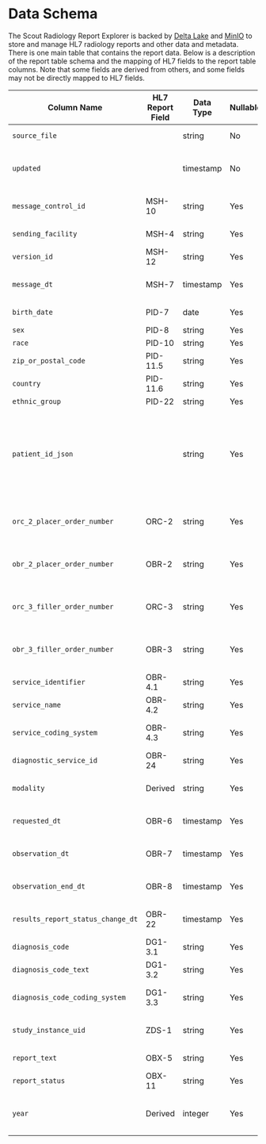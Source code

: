 # Data Schema

The Scout Radiology Report Explorer is backed by [Delta Lake](https://delta.io/) and [MinIO](https://min.io/) to store 
and manage HL7 radiology reports and other data and metadata. There is one main table that contains the report data. 
Below is a description of the report table schema and the mapping of HL7 fields to the report table columns. Note that 
some fields are derived from others, and some fields may not be directly mapped to HL7 fields.

| Column Name                        | HL7 Report Field | Data Type      | Nullable | Description/Notes                                                                                                                    |
|------------------------------------|------------------|----------------|----------|--------------------------------------------------------------------------------------------------------------------------------------|
| `source_file`                      |                  | string         | No       | The location of the report file.                                                                                                     |
| `updated`                          |                  | timestamp      | No       | Timestamp of the last update to the report in the Delta Lake.                                                                        |
| `message_control_id`               | MSH-10           | string         | Yes      | Unique identifier for the HL7 message.                                                                                               |
| `sending_facility`                 | MSH-4            | string         | Yes      | Facility that sent the HL7 message.                                                                                                  |
| `version_id`                       | MSH-12           | string         | Yes      | HL7 version used in the message.                                                                                                     |
| `message_dt`                       | MSH-7            | timestamp      | Yes      | Date and time the message was created.                                                                                               |
| `birth_date`                       | PID-7            | date           | Yes      | Patient’s date of birth.                                                                                                             |
| `sex`                              | PID-8            | string         | Yes      | Patient’s gender.                                                                                                                    |
| `race`                             | PID-10           | string         | Yes      | Patient’s race.                                                                                                                      |
| `zip_or_postal_code`               | PID-11.5         | string         | Yes      | Patient’s ZIP or postal code.                                                                                                        |
| `country`                          | PID-11.6         | string         | Yes      | Patient’s country.                                                                                                                   |
| `ethnic_group`                     | PID-22           | string         | Yes      | Patient’s ethnicity.                                                                                                                 |
| `patient_id_json`                  |                  | string         | Yes      | JSON representation of all patient identifiers. Patient ID columns are also created for each assigning authority (e.g., `epic_mrn`). |
| `orc_2_placer_order_number`        | ORC-2            | string         | Yes      | Placer order number from the order control segment.                                                                                  |
| `obr_2_placer_order_number`        | OBR-2            | string         | Yes      | Placer order number from the observation request segment.                                                                            |
| `orc_3_filler_order_number`        | ORC-3            | string         | Yes      | Filler order number from the order control segment.                                                                                  |
| `obr_3_filler_order_number`        | OBR-3            | string         | Yes      | Filler order number from the observation request segment.                                                                            |
| `service_identifier`               | OBR-4.1          | string         | Yes      | Code for the service or exam.                                                                                                        |
| `service_name`                     | OBR-4.2          | string         | Yes      | Name of the service or exam.                                                                                                         |
| `service_coding_system`            | OBR-4.3          | string         | Yes      | Coding system used for the service identifier.                                                                                       |
| `diagnostic_service_id`            | OBR-24           | string         | Yes      | Identifier for the diagnostic service.                                                                                               |
| `modality`                         | Derived          | string         | Yes      | Modality of the exam (e.g., CT, MRI).                                                                                                |
| `requested_dt`                     | OBR-6            | timestamp      | Yes      | Date and time the service was requested.                                                                                             |
| `observation_dt`                   | OBR-7            | timestamp      | Yes      | Date and time the observation was made.                                                                                              |
| `observation_end_dt`               | OBR-8            | timestamp      | Yes      | Date and time the observation ended.                                                                                                 |
| `results_report_status_change_dt`  | OBR-22           | timestamp      | Yes      | Date and time the report status changed.                                                                                             |
| `diagnosis_code`                   | DG1-3.1          | string         | Yes      | Diagnosis code.                                                                                                                      |
| `diagnosis_code_text`              | DG1-3.2          | string         | Yes      | Description of the diagnosis.                                                                                                        |
| `diagnosis_code_coding_system`     | DG1-3.3          | string         | Yes      | Coding system used for the diagnosis code.                                                                                           |
| `study_instance_uid`               | ZDS-1            | string         | Yes      | Unique identifier for the study instance.                                                                                            |
| `report_text`                      | OBX-5            | string         | Yes      | Full text of the diagnostic report.                                                                                                  |
| `report_status`                    | OBX-11           | string         | Yes      | Status of the diagnostic report.                                                                                                     |
| `year`                             | Derived          | integer        | Yes      | Year the message was created, derived from `message_dt`.                                                                             |

